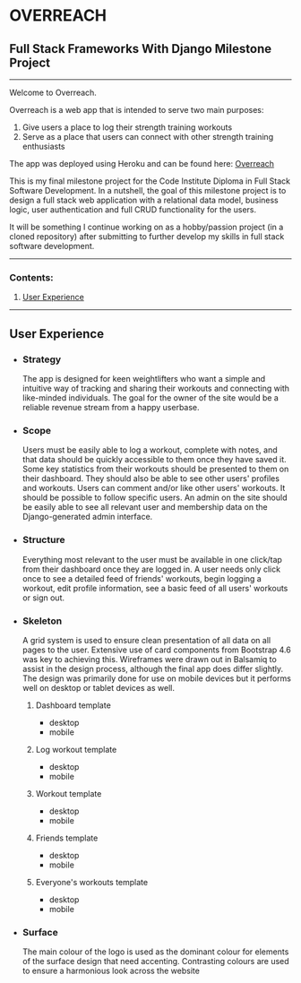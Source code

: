 # OVERREACH

## Full Stack Frameworks With Django Milestone Project

<hr>

Welcome to Overreach.

Overreach is a web app that is intended to serve two main purposes:

1. Give users a place to log their strength training workouts
2. Serve as a place that users can connect with other strength training enthusiasts

The app was deployed using Heroku and can be found here: [Overreach](https://overreach.herokuapp.com)

This is my final milestone project for the Code Institute Diploma in Full Stack Software Development. In a nutshell, the goal of this milestone project is to design a full stack web application with a relational data model, business logic, user authentication and full CRUD functionality for the users.

It will be something I continue working on as a hobby/passion project (in a cloned repository) after submitting to further develop my skills in full stack software development.

<hr>

### Contents:

1. [User Experience](#User-Experience)

<hr>

## User Experience

 - ### Strategy
    The app is designed for keen weightlifters who want a simple and intuitive way of tracking and sharing their workouts and connecting with like-minded individuals. The goal for the owner of the site would be a reliable revenue stream from a happy userbase.

- ### Scope
    Users must be easily able to log a workout, complete with notes, and that data should be quickly accessible to them once they have saved it. Some key statistics from their workouts should be presented to them on their dashboard. They should also be able to see other users' profiles and workouts. Users can comment and/or like other users' workouts. It should be possible to follow specific users. An admin on the site should be easily able to see all relevant user and membership data on the Django-generated admin interface.

- ### Structure
    Everything most relevant to the user must be available in one click/tap from their dashboard once they are logged in. A user needs only click once to see a detailed feed of friends' workouts, begin logging a workout, edit profile information, see a basic feed of all users' workouts or sign out. 

- ### Skeleton
    A grid system is used to ensure clean presentation of all data on all pages to the user. Extensive use of card components from Bootstrap 4.6 was key to achieving this. Wireframes were drawn out in Balsamiq to assist in the design process, although the final app does differ slightly. The design was primarily done for use on mobile devices but it performs well on desktop or tablet devices as well.

    1. Dashboard template
        - desktop
        - mobile

    2. Log workout template
        - desktop
        - mobile
    
    3. Workout template
        - desktop
        - mobile

    4. Friends template 
        - desktop
        - mobile

    5. Everyone's workouts template
        - desktop
        - mobile

- ### Surface
    The main colour of the logo is used as the dominant colour for elements of the surface design that need accenting. Contrasting colours are used to ensure a harmonious look across the website


